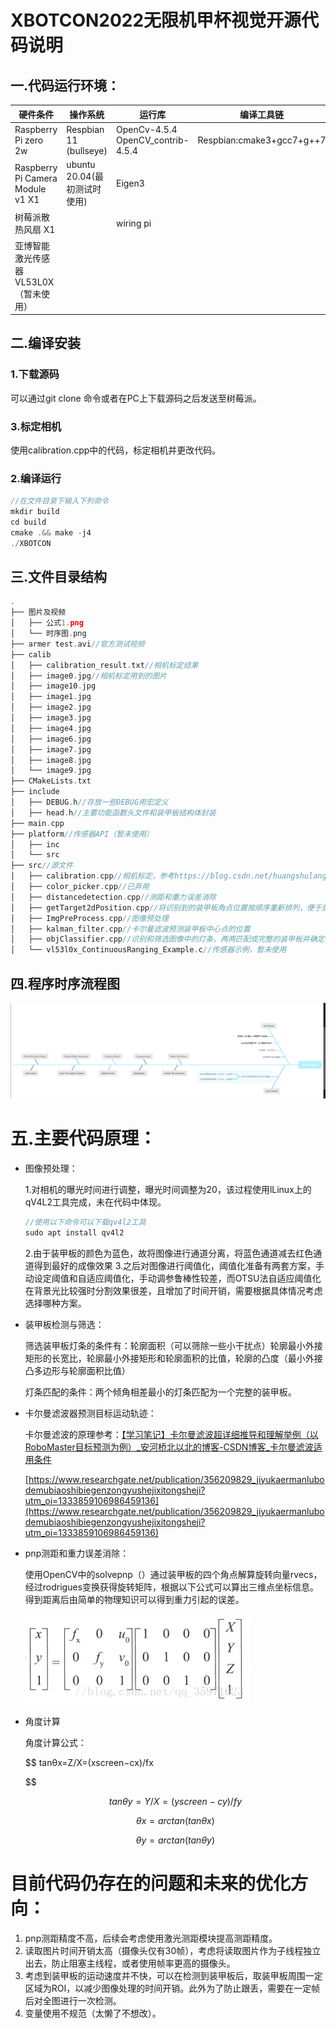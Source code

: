 # XBOTCON2022无限机甲杯视觉开源代码说明

## 一.代码运行环境：

| 硬件条件 | 操作系统 | 运行库 | 编译工具链 |
| --- | --- | --- | --- |
| Raspberry Pi zero 2w | Respbian 11 (bullseye) | OpenCv-4.5.4  OpenCV_contrib-4.5.4 | Respbian:cmake3+gcc7+g++7 |
| Raspberry Pi Camera Module v1 X1 | ubuntu 20.04(最初测试时使用) | Eigen3 |  |
| 树莓派散热风扇 X1 |  | wiring pi |  |
| 亚博智能激光传感器VL53L0X（暂未使用） |  |  |  |

## 二.编译安装

### 1.下载源码

可以通过git clone 命令或者在PC上下载源码之后发送至树莓派。

### 3.标定相机

使用calibration.cpp中的代码，标定相机并更改代码。

### 2.编译运行

```cpp
//在文件目录下输入下列命令
mkdir build
cd build
cmake .&& make -j4
./XBOTCON
```

## 三.文件目录结构

```cpp
.
├── 图片及视频
│   ├── 公式1.png
│   └── 时序图.png
├── armer test.avi//官方测试视频
├── calib
│   ├── calibration_result.txt//相机标定结果
│   ├── image0.jpg//相机标定用到的图片
│   ├── image10.jpg
│   ├── image1.jpg
│   ├── image2.jpg
│   ├── image3.jpg
│   ├── image4.jpg
│   ├── image6.jpg
│   ├── image7.jpg
│   ├── image8.jpg
│   └── image9.jpg
├── CMakeLists.txt
├── include
│   ├── DEBUG.h//存放一些DEBUG用宏定义
│   ├── head.h//主要功能函数头文件和装甲板结构体封装
├── main.cpp
├── platform//传感器API（暂未使用）
│   ├── inc
│   └── src
├── src//源文件
│   ├── calibration.cpp//相机标定，参考https://blog.csdn.net/huangshulang66/article/details/78219363
│   ├── color_picker.cpp//已弃用
│   ├── distancedetection.cpp//测距和重力误差消除
│   ├── getTarget2dPosition.cpp//将识别到的装甲板角点位置按顺序重新排列，便于后续处理
│   ├── ImgPreProcess.cpp//图像预处理
│   ├── kalman_filter.cpp//卡尔曼滤波预测装甲板中心点的位置
│   ├── objClassifier.cpp//识别和筛选图像中的灯条，两两匹配成完整的装甲板并确定最佳的打击目标
│   └── vl53l0x_ContinuousRanging_Example.c//传感器示例，暂未使用
```

## 四.程序时序流程图

![流程图](https://raw.githubusercontent.com/for-all-fistance/test_code/master/%E5%9B%BE%E7%89%87%E5%8F%8A%E8%A7%86%E9%A2%91/%E6%97%B6%E5%BA%8F%E5%9B%BE.png)

# 五.主要代码原理：

- 图像预处理：
    
    1.对相机的曝光时间进行调整，曝光时间调整为20，该过程使用lLinux上的qV4L2工具完成，未在代码中体现。
    
    ```cpp
    //使用以下命令可以下载qv4l2工具
    sudo apt install qv4l2
    ```
    
    2.由于装甲板的颜色为蓝色，故将图像进行通道分离，将蓝色通道减去红色通道得到最好的成像效果
    3.之后对图像进行阈值化，阈值化准备有两套方案，手动设定阈值和自适应阈值化，手动调参鲁棒性较差，而OTSU法自适应阈值化在背景光比较强时分割效果很差，且增加了时间开销，需要根据具体情况考虑选择哪种方案。
    
- 装甲板检测与筛选：
    
    筛选装甲板灯条的条件有：轮廓面积（可以筛除一些小干扰点）轮廓最小外接矩形的长宽比，轮廓最小外接矩形和轮廓面积的比值，轮廓的凸度（最小外接凸多边形与轮廓面积比值）
    
    灯条匹配的条件：两个倾角相差最小的灯条匹配为一个完整的装甲板。
    
- 卡尔曼滤波器预测目标运动轨迹：
    
    卡尔曼滤波的原理参考：[【学习笔记】卡尔曼滤波超详细推导和理解举例（以RoboMaster目标预测为例）_安河桥北以北的博客-CSDN博客_卡尔曼滤波适用条件](https://blog.csdn.net/Fosu_Chenai/article/details/113112833)
    
    [https://www.researchgate.net/publication/356209829_jiyukaermanlubodemubiaoshibiegenzongyushejixitongsheji?utm_oi=1333859106986459136](https://www.researchgate.net/publication/356209829_jiyukaermanlubodemubiaoshibiegenzongyushejixitongsheji?utm_oi=1333859106986459136)
    
- pnp测距和重力误差消除：
    
    使用OpenCV中的solvepnp（）通过装甲板的四个角点解算旋转向量rvecs，经过rodrigues变换获得旋转矩阵，根据以下公式可以算出三维点坐标信息。得到距离后由简单的物理知识可以得到重力引起的误差。
    
    ![公式1](https://raw.githubusercontent.com/for-all-fistance/test_code/master/%E5%9B%BE%E7%89%87%E5%8F%8A%E8%A7%86%E9%A2%91/%E5%85%AC%E5%BC%8F1.png)
    
- 角度计算
    
    角度计算公式：
    
    $$
    tanθx=Z/X=(xscreen−cx)/fx
    
    $$
    
    $$
    tanθy=Y/X=(yscreen−cy)/fy
    $$
    
    $$
    θx​=arctan(tanθx​)
    $$
    
    $$
    θy​=arctan(tanθy​)
    $$
    

# 目前代码仍存在的问题和未来的优化方向：

1. pnp测距精度不高，后续会考虑使用激光测距模块提高测距精度。
2. 读取图片时间开销太高（摄像头仅有30帧），考虑将读取图片作为子线程独立出去，防止阻塞主线程，或者使用帧率更高的摄像头。
3. 考虑到装甲板的运动速度并不快，可以在检测到装甲板后，取装甲板周围一定区域为ROI，以减少图像处理的时间开销。此外为了防止跟丢，需要在一定帧后对全图进行一次检测。
4. 变量使用不规范（太懒了不想改）。
